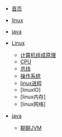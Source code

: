 * [首页](/intro)
* [linux](linux/guide)
* [java](java/guide)



* [Linux](linux/guide)
  * [计算机组成原理](linux/computer_arch)
  * [CPU](linux/cpu)
  * [总线](linux/line)
  * [操作系统](linux/os)
  * [linux进程](linux/linux_process)
  * [linuxIO]
  * [linux内存]
  * [linux网络]

* [java](java/guide)
  * [聊聊JVM](java/jvm)